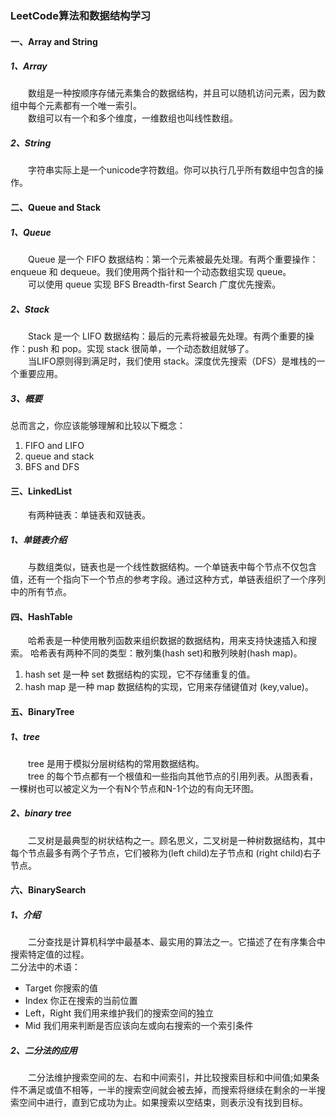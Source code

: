 ### LeetCode算法和数据结构学习

#### 一、Array and String
##### 1、Array
&emsp;&emsp;数组是一种按顺序存储元素集合的数据结构，并且可以随机访问元素，因为数组中每个元素都有一个唯一索引。<br>
&emsp;&emsp;数组可以有一个和多个维度，一维数组也叫线性数组。
##### 2、String
&emsp;&emsp;字符串实际上是一个unicode字符数组。你可以执行几乎所有数组中包含的操作。

#### 二、Queue and Stack
##### 1、Queue
&emsp;&emsp;Queue 是一个 FIFO 数据结构：第一个元素被最先处理。有两个重要操作：enqueue 和 dequeue。我们使用两个指针和一个动态数组实现 queue。<br>
&emsp;&emsp;可以使用 queue 实现 BFS Breadth-first Search 广度优先搜索。
##### 2、Stack
&emsp;&emsp;Stack 是一个 LIFO 数据结构：最后的元素将被最先处理。有两个重要的操作：push 和 pop。实现 stack 很简单，一个动态数组就够了。<br>
&emsp;&emsp;当LIFO原则得到满足时，我们使用 stack。深度优先搜索（DFS）是堆栈的一个重要应用。
##### 3、概要
总而言之，你应该能够理解和比较以下概念：
1. FIFO and LIFO
2. queue and stack
3. BFS and DFS

#### 三、LinkedList
&emsp;&emsp;有两种链表：单链表和双链表。
##### 1、单链表介绍
&emsp;&emsp;与数组类似，链表也是一个线性数据结构。一个单链表中每个节点不仅包含值，还有一个指向下一个节点的参考字段。通过这种方式，单链表组织了一个序列中的所有节点。

#### 四、HashTable
&emsp;&emsp;哈希表是一种使用散列函数来组织数据的数据结构，用来支持快速插入和搜索。
哈希表有两种不同的类型：散列集(hash set)和散列映射(hash map)。
1. hash set 是一种 set 数据结构的实现，它不存储重复的值。
2. hash map 是一种 map 数据结构的实现，它用来存储键值对 (key,value)。

#### 五、BinaryTree
##### 1、tree
&emsp;&emsp;tree 是用于模拟分层树结构的常用数据结构。<br>
&emsp;&emsp;tree 的每个节点都有一个根值和一些指向其他节点的引用列表。从图表看，一棵树也可以被定义为一个有N个节点和N-1个边的有向无环图。
##### 2、binary tree
&emsp;&emsp;二叉树是最典型的树状结构之一。顾名思义，二叉树是一种树数据结构，其中每个节点最多有两个子节点，它们被称为(left child)左子节点和 (right child)右子节点。
#### 六、BinarySearch
##### 1、介绍
&emsp;&emsp;二分查找是计算机科学中最基本、最实用的算法之一。它描述了在有序集合中搜索特定值的过程。<br>
二分法中的术语：
* Target 你搜索的值
* Index 你正在搜索的当前位置
* Left，Right 我们用来维护我们的搜索空间的独立
* Mid 我们用来判断是否应该向左或向右搜索的一个索引条件

##### 2、二分法的应用
&emsp;&emsp;二分法维护搜索空间的左、右和中间索引，并比较搜索目标和中间值;如果条件不满足或值不相等，一半的搜索空间就会被去掉，而搜索将继续在剩余的一半搜索空间中进行，直到它成功为止。如果搜索以空结束，则表示没有找到目标。





























